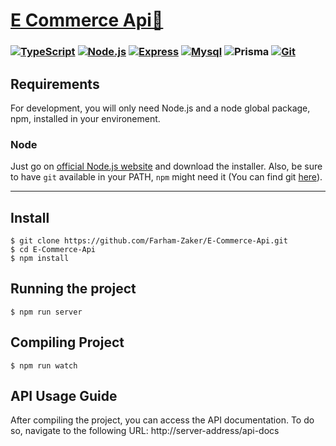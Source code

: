 

# [E Commerce Api🚀](https://github.com/Farham-Zaker/E-Commerce-Api.git)



### [![TypeScript](https://skillicons.dev/icons?i=ts&perline=3)](https://skillicons.dev) [![Node.js](https://skillicons.dev/icons?i=nodejs&perline=3)](https://skillicons.dev) [![Express](https://skillicons.dev/icons?i=express&perline=3)](https://skillicons.dev)   [![Mysql](https://skillicons.dev/icons?i=mysql&perline=3)](https://skillicons.dev)   ![Prisma](https://skillicons.dev/icons?i=prisma&perline=3)   [![Git](https://skillicons.dev/icons?i=git&perline=3)](https://skillicons.dev)



## Requirements

For development, you will only need Node.js and a node global package, npm, installed in your environement.



### Node

Just go on [official Node.js website](https://nodejs.org/) and download the installer. Also, be sure to have `git` available in your PATH, `npm` might need it (You can find git [here](https://git-scm.com/)).

------



## Install

```
$ git clone https://github.com/Farham-Zaker/E-Commerce-Api.git
$ cd E-Commerce-Api
$ npm install
```



## Running the project

```
$ npm run server

```

## Compiling Project

```
$ npm run watch

```

## API Usage Guide
After compiling the project, you can access the API documentation. To do so, navigate to the following URL:
http://server-address/api-docs

